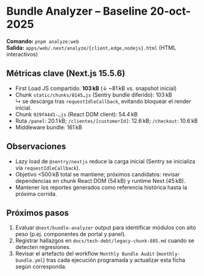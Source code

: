 # Bundle Analyzer – Baseline 20-oct-2025

**Comando:** `pnpm analyze:web`  
**Salida:** `apps/web/.next/analyze/{client,edge,nodejs}.html` (HTML interactivos)

## Métricas clave (Next.js 15.5.6)

- First Load JS compartido: **103 kB** (↓ ~81 kB vs. snapshot inicial)
- Chunk `static/chunks/8145…js` (Sentry bundle diferido): 103 kB  
  ↳ se descarga tras `requestIdleCallback`, evitando bloquear el render inicial.
- Chunk `929f44d1-…js` (React DOM client): 54.4 kB
- Ruta `/panel`: 20.1 kB; `/clientes/[customerId]`: 12.6 kB; `/checkout`: 10.6 kB
- Middleware bundle: 161 kB

## Observaciones

- Lazy load de `@sentry/nextjs` reduce la carga inicial (Sentry se inicializa vía `requestIdleCallback`).
- Objetivo <500 kB total se mantiene; próximos candidatos: revisar dependencias en chunk React DOM (54 kB) y runtime Next (45 kB).
- Mantener los reportes generados como referencia histórica hasta la próxima corrida.

## Próximos pasos

1. Evaluar `@next/bundle-analyzer` output para identificar módulos con alto peso (p.ej. componentes de portal y panel).
2. Registrar hallazgos en `docs/tech-debt/legacy-chunk-885.md` cuando se detecten regresiones.
3. Revisar el artefacto del workflow `Monthly Bundle Audit` (`monthly-bundle.yml`) tras cada ejecución programada y actualizar esta ficha según corresponda.
